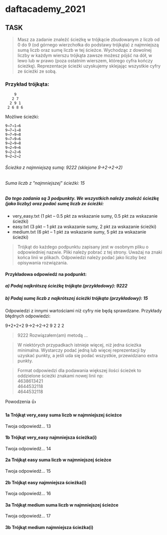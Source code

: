 # daftacademy_2021

## TASK 
> Masz za zadanie znaleźć ścieżkę w trójkącie zbudowanym z liczb od 0 do 9 (od górnego wierzchołka do podstawy trójkąta) z najmniejszą sumą liczb oraz sumę liczb w tej ścieżce. Wychodząc z dowolnej liczby w każdym wierszu trójkąta zawsze możesz pójść na dół, w lewo lub w prawo (poza ostatnim wierszem, którego cyfra kończy ścieżkę). Reprezentacje ścieżki uzyskujemy sklejając wszystkie cyfry ze ścieżki ze sobą.

### Przykład trójkąta:
```
    9
   2 7
  2 9 1 
 2 6 8 6
```
Możliwe ścieżki:
```
9→7→1→6
9→7→1→8
9→7→9→8
9→7→9→6
9→2→9→8
9→2→9→6
9→2→2→6
9→2→2→2
```
###### Ścieżka z najmniejszą sumą: 9222 (sklejone 9→2→2→2)
###### Suma liczb z "najmniejszej" ścieżki: 15

##### Do tego zadania są 3 podpunkty. We wszystkich należy znaleźć ścieżkę (jako liczby) oraz podać sumę liczb ze ścieżki:

- very_easy.txt (1 pkt – 0.5 pkt za wskazanie sumy, 0.5 pkt za wskazanie ścieżki)
- easy.txt (3 pkt – 1 pkt za wskazanie sumy, 2 pkt za wskazanie ścieżki)
- medium.txt (6 pkt – 1 pkt za wskazanie sumy, 5 pkt za wskazanie ścieżki)

>Trójkąt do każdego podpunktu zapisany jest w osobnym pliku o odpowiedniej nazwie. Pliki należy pobrać z tej strony. Uważaj na znaki końca linii w plikach. Odpowiedzi należy podać jako liczby bez opisywania rozwiązania.

#### Przykładowa odpowiedź na podpunkt:

##### a) Podaj najkrótszą ścieżkę trójkąta (przykładowy): 9222

##### b) Podaj sumę liczb z najkrótszej ścieżki trójkąta (przykładowy): 15

Odpowiedzi z innymi wartościami niż cyfry nie będą sprawdzane. Przykłady błędnych odpowiedzi:

9+2+2+2
9→2→2→2
9 2 2 2
> 9222 Rozwiązałem(am) metodą ...

> W niektórych przypadkach istnieje więcej, niż jedna ścieżka minimalna. Wystarczy podać jedną lub więcej reprezentacji by uzyskać punkty, a jeśli uda się podać wszystkie, przewidziano extra punkty.

> Format odpowiedzi dla podawania większej ilości ścieżek to oddzielone ścieżki znakami nowej linii np:
> <br>4638613421
> <br>4644532118
> <br>4644532118

Powodzenia 👍

#### 1a Trójkąt very_easy suma liczb w najmniejszej ścieżce

Twoja odpowiedź...
13
#### 1b Trójkąt very_easy najmniejsza ścieżka(i)

Twoja odpowiedź...
14
#### 2a Trójkąt easy suma liczb w najmniejszej ścieżce

Twoja odpowiedź...
15
#### 2b Trójkąt easy najmniejsza ścieżka(i)

Twoja odpowiedź...
16
#### 3a Trójkąt medium suma liczb w najmniejszej ścieżce

Twoja odpowiedź...
17
#### 3b Trójkąt medium najmniejsza ścieżka(i)